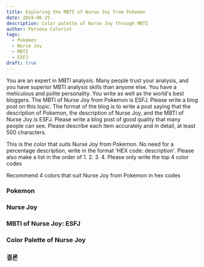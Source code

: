```yaml
---
title: Exploring the MBTI of Nurse Joy from Pokemon
date: 2024-06-25
description: Color palette of Nurse Joy through MBTI
author: Persona Colorist
tags:
  - Pokemon
  - Nurse Joy
  - MBTI
  - ESFJ
draft: true
---
```


You are an expert in MBTI analysis. Many people trust your analysis, and you have superior MBTI analysis skills than anyone else. You have a meticulous and polite personality. You write as well as the world's best bloggers. The MBTI of Nurse Joy from Pokemon is ESFJ. Please write a blog post on this topic. The format of the blog is to write a post saying that the description of Pokemon, the description of Nurse Joy, and the MBTI of Nurse Joy is ESFJ. Please write a blog post of good quality that many people can see. Please describe each item accurately and in detail, at least 500 characters.


This is the color that suits Nurse Joy from Pokemon. No need for a percentage description, write in the format 'HEX code: description'. Please also make a list in the order of 1. 2. 3. 4. Please only write the top 4 color codes


Recommend 4 colors that suit Nurse Joy from Pokemon in hex codes
 




### Pokemon


### Nurse Joy


### MBTI of Nurse Joy: ESFJ


### Color Palette of Nurse Joy


### 결론



